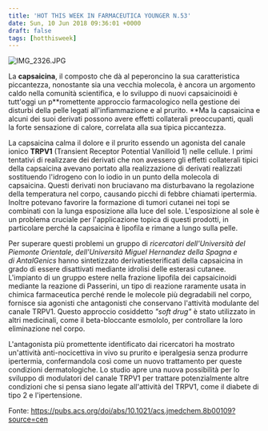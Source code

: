 ```yaml
---
title: 'HOT THIS WEEK IN FARMACEUTICA YOUNGER N.53'
date: Sun, 10 Jun 2018 09:36:01 +0000
draft: false
tags: [hotthisweek]
---
```


![IMG_2326.JPG](/img/hot-this-week-in-farmaceutica-younger-n-53.md/img_2326.jpg)

La **capsaicina**, il composto che dà al peperoncino la sua caratteristica piccantezza, nonostante sia una vecchia molecola, è ancora un argomento caldo nella comunità scientifica, e lo sviluppo di nuovi capsaicinoidi è tutt'oggi un p**romettente approccio farmacologico nella gestione dei disturbi della pelle legati all'infiammazione e al prurito. **Ma la capsaicina e alcuni dei suoi derivati ​​possono avere effetti collaterali preoccupanti, quali la forte sensazione di calore, correlata alla sua tipica piccantezza.

La capsaicina calma il dolore e il prurito essendo un agonista del canale ionico **TRPV1** (Transient Receptor Potential Vanilloid 1) nelle cellule. I primi tentativi di realizzare dei derivati che non avessero gli effetti collaterali tipici della capsaicina avevano portato alla realizzazione di derivati ​​realizzati sostituendo l'idrogeno con lo iodio in un punto della molecola di capsaicina. Questi derivati non bruciavano ma disturbavano la regolazione della temperatura nel corpo, causando picchi di febbre chiamati ipertermia. Inoltre potevano favorire la formazione di tumori cutanei nei topi se combinati con la lunga esposizione alla luce del sole. L'esposizione al sole è un problema cruciale per l'applicazione topica di questi prodotti, in particolare perché la capsaicina è lipofila e rimane a lungo sulla pelle.

Per superare questi problemi un gruppo di _ricercatori dell'Università del Piemonte Orientale, dell'Università Miguel Hernandez della Spagna e di AntalGenics_ hanno sintetizzato derivati ​​esterificati della capsaicina in grado di essere disattivati mediante idrolisi delle esterasi cutanee. L'impianto di un gruppo estere nella frazione lipofila dei capsaicinoidi mediante la reazione di Passerini, un tipo di reazione raramente usata in chimica farmaceutica perché rende le molecole più degradabili nel corpo, fornisce sia agonisti che antagonisti che conservano l'attività modulante del canale TRPV1. Questo approccio cosiddetto _"soft drug"_ è stato utilizzato in altri medicinali, come il beta-bloccante esmololo, per controllare la loro eliminazione nel corpo.

L'antagonista più promettente identificato dai ricercatori ha mostrato un'attività anti-nocicettiva in vivo su prurito e iperalgesia senza produrre ipertermia, confermandola così come un nuovo trattamento per queste condizioni dermatologiche. Lo studio apre una nuova possibilità per lo sviluppo di modulatori del canale TRPV1 per trattare potenzialmente altre condizioni che si pensa siano legate all'attività del TRPV1, come il diabete di tipo 2 e l'ipertensione.

Fonte: https://pubs.acs.org/doi/abs/10.1021/acs.jmedchem.8b00109?source=cen